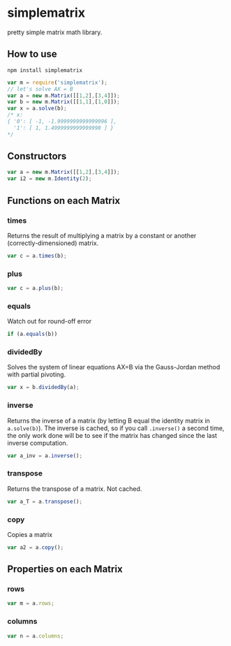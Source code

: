 # simplematrix
pretty simple matrix math library.
## How to use
```
npm install simplematrix
```

```js
var m = require('simplematrix');
// let's solve AX = B
var a = new m.Matrix([[1,2],[3,4]]);
var b = new m.Matrix([[1,1],[1,0]]);
var x = a.solve(b);
/* x:
{ '0': [ -1, -1.9999999999999996 ],
  '1': [ 1, 1.4999999999999998 ] }
*/
```
## Constructors
```js
var a = new m.Matrix([[1,2],[3,4]]);
var i2 = new m.Identity(2);
```

## Functions on each Matrix
### times
Returns the result of multiplying a matrix by a constant or another (correctly-dimensioned) matrix.
```js
var c = a.times(b);
```
### plus
```js
var c = a.plus(b);
```
### equals
Watch out for round-off error
```js
if (a.equals(b))
```
### dividedBy
Solves the system of linear equations AX=B via the Gauss-Jordan method with partial pivoting.
```js
var x = b.dividedBy(a);
```
### inverse
Returns the inverse of a matrix (by letting B equal the identity matrix in  `a.solve(b)`).  The inverse is cached, so if you call `.inverse()` a second time, the only work done will be to see if the matrix has changed since the last inverse computation.
```js
var a_inv = a.inverse();
```
### transpose
Returns the transpose of a matrix.  Not cached.
```js
var a_T = a.transpose();
```
### copy
Copies a matrix
```js
var a2 = a.copy();
```

## Properties on each Matrix
### rows
```js
var m = a.rows;
```
### columns
```js
var n = a.columns;
```